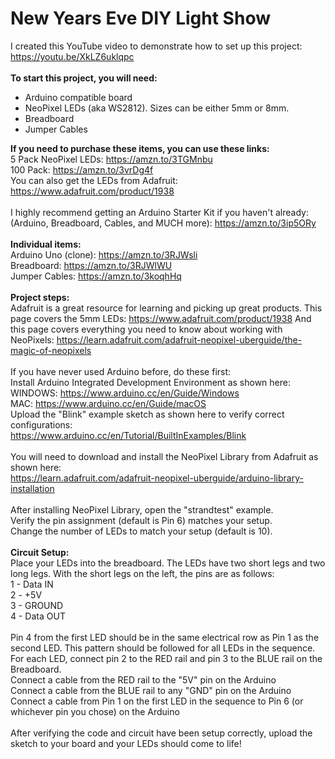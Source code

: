 # New Years Eve DIY Light Show

I created this YouTube video to demonstrate how to set up this project: https://youtu.be/XkLZ6uklqpc <br>
<br>
<b>To start this project, you will need:</b>
* Arduino compatible board
* NeoPixel LEDs (aka WS2812).  Sizes can be either 5mm or 8mm.
* Breadboard
* Jumper Cables

<b>If you need to purchase these items, you can use these links: </b><br>
5 Pack NeoPixel LEDs: https://amzn.to/3TGMnbu  
100 Pack:  https://amzn.to/3vrDg4f  
You can also get the LEDs from Adafruit: https://www.adafruit.com/product/1938 <br><br>
I highly recommend getting an Arduino Starter Kit if you haven't already: (Arduino, Breadboard, Cables, and MUCH more):  https://amzn.to/3ip5ORy <br><br>
<b>Individual items: </b> <br>
Arduino Uno (clone):  https://amzn.to/3RJWsli <br>   Breadboard:  https://amzn.to/3RJWlWU <br>   Jumper Cables:  https://amzn.to/3koqhHq <br>
<br>
<b>Project steps:</b><br>
Adafruit is a great resource for learning and picking up great products.
This page covers the 5mm LEDs:  https://www.adafruit.com/product/1938
And this page covers everything you need to know about working with NeoPixels: https://learn.adafruit.com/adafruit-neopixel-uberguide/the-magic-of-neopixels<br>
<br>
If you have never used Arduino before, do these first:<br>
Install Arduino Integrated Development Environment as shown here:<br>
WINDOWS: https://www.arduino.cc/en/Guide/Windows<br>
MAC: https://www.arduino.cc/en/Guide/macOS<br>
Upload the "Blink" example sketch as shown here to verify correct configurations:<br>
https://www.arduino.cc/en/Tutorial/BuiltInExamples/Blink<br>
<br>
You will need to download and install the NeoPixel Library from Adafruit as shown here:<br>
https://learn.adafruit.com/adafruit-neopixel-uberguide/arduino-library-installation<br>
<br>
After installing NeoPixel Library, open the "strandtest" example.<br>
Verify the pin assignment (default is Pin 6) matches your setup.<br>
Change the number of LEDs to match your setup (default is 10).<br>
<br>
<b>Circuit Setup:</b><br>
Place your LEDs into the breadboard.  The LEDs have two short legs and two long legs.  With the short legs on the left, the pins are as follows:<br>
1 - Data IN<br>
2 - +5V<br>
3 - GROUND<br>
4 - Data OUT<br>
<br>
Pin 4 from the first LED should be in the same electrical row as Pin 1 as the second LED.  This pattern should be followed for all LEDs in the sequence.<br>
For each LED, connect pin 2 to the RED rail and pin 3 to the BLUE rail on the Breadboard.<br>
Connect a cable from the RED rail to the "5V" pin on the Arduino<br>
Connect a cable from the BLUE rail to any "GND" pin on the Arduino<br>
Connect a cable from Pin 1 on the first LED in the sequence to Pin 6 (or whichever pin you chose) on the Arduino  <br>
  <br>
After verifying the code and circuit have been setup correctly, upload the sketch to your board and your LEDs should come to life!<br>
  
